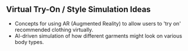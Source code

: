 ## Virtual Try-On / Style Simulation Ideas
- Concepts for using AR (Augmented Reality) to allow users to 'try on' recommended clothing virtually.
- AI-driven simulation of how different garments might look on various body types.
